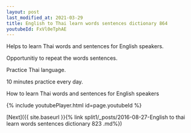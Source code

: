 ```yaml
---
layout: post
last_modified_at: 2021-03-29
title: English to Thai learn words sentences dictionary 864 
youtubeId: FxVl0eTphAE
---
```

 
 
Helps to learn Thai words and sentences for English speakers.

Opportunitiy to repeat the words sentences. 

Practice Thai language. 
 
10 minutes practice every day. 
 
How to learn Thai words and sentences for English speakers 
 
{% include youtubePlayer.html id=page.youtubeId %}
 
 
[Next]({{ site.baseurl }}{% link  split1/_posts/2016-08-27-English to thai learn words sentences dictionary 823 .md%})
 
